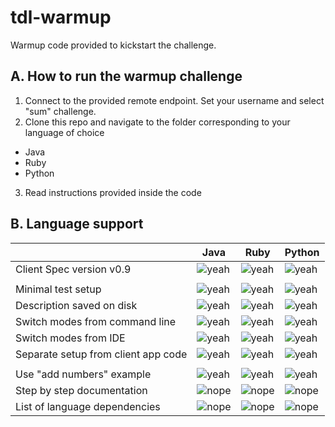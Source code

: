 # tdl-warmup

Warmup code provided to kickstart the challenge.

## A. How to run the warmup challenge

1. Connect to the provided remote endpoint. Set your username and select "sum" challenge.
2. Clone this repo and navigate to the folder corresponding to your language of choice
  * Java
  * Ruby
  * Python
3. Read instructions provided inside the code


## B. Language support

[yeah]: https://upload.wikimedia.org/wikipedia/commons/5/50/Yes_Check_Circle.svg
[nope]: https://upload.wikimedia.org/wikipedia/commons/f/f5/No_Cross.svg

|                                     |  Java   |  Ruby   | Python  |
| ----------------------------------- | ------- | ------- | ------- |
| Client Spec version v0.9            | ![yeah] | ![yeah] | ![yeah] |
||
| Minimal test setup                  | ![yeah] | ![yeah] | ![yeah] |
| Description saved on disk           | ![yeah] | ![yeah] | ![yeah] |
| Switch modes from command line      | ![yeah] | ![yeah] | ![yeah] |
| Switch modes from IDE               | ![yeah] | ![yeah] | ![yeah] |
| Separate setup from client app code | ![yeah] | ![yeah] | ![yeah] |
||
| Use "add numbers" example           | ![yeah] | ![yeah] | ![yeah] |
| Step by step documentation          | ![nope] | ![nope] | ![nope] |
| List of language dependencies       | ![nope] | ![nope] | ![nope] |

